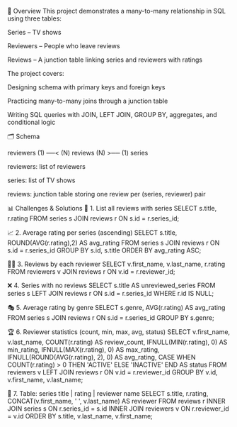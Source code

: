 📖 Overview
This project demonstrates a many-to-many relationship in SQL using three tables:

Series – TV shows

Reviewers – People who leave reviews

Reviews – A junction table linking series and reviewers with ratings

The project covers:

Designing schema with primary keys and foreign keys

Practicing many-to-many joins through a junction table

Writing SQL queries with JOIN, LEFT JOIN, GROUP BY, aggregates, and conditional logic

🗂️ Schema

reviewers (1) ──< (N) reviews (N) >── (1) series

reviewers: list of reviewers

series: list of TV shows

reviews: junction table storing one review per (series, reviewer) pair

📊 Challenges & Solutions
🔎 1. List all reviews with series
SELECT s.title, r.rating
FROM series s
JOIN reviews r ON s.id = r.series_id;

📈 2. Average rating per series (ascending)
SELECT s.title, ROUND(AVG(r.rating),2) AS avg_rating
FROM series s
JOIN reviews r ON s.id = r.series_id
GROUP BY s.id, s.title
ORDER BY avg_rating ASC;

🧑‍💻 3. Reviews by each reviewer
SELECT v.first_name, v.last_name, r.rating
FROM reviewers v
JOIN reviews r ON v.id = r.reviewer_id;

❌ 4. Series with no reviews
SELECT s.title AS unreviewed_series
FROM series s
LEFT JOIN reviews r ON s.id = r.series_id
WHERE r.id IS NULL;

🎭 5. Average rating by genre
SELECT s.genre, AVG(r.rating) AS avg_rating
FROM series s
JOIN reviews r ON s.id = r.series_id
GROUP BY s.genre;

🏆 6. Reviewer statistics (count, min, max, avg, status)
SELECT 
  v.first_name, 
  v.last_name, 
  COUNT(r.rating) AS review_count,
  IFNULL(MIN(r.rating), 0) AS min_rating,
  IFNULL(MAX(r.rating), 0) AS max_rating,
  IFNULL(ROUND(AVG(r.rating), 2), 0) AS avg_rating,
  CASE WHEN COUNT(r.rating) > 0 THEN 'ACTIVE' ELSE 'INACTIVE' END AS status
FROM reviewers v
LEFT JOIN reviews r ON v.id = r.reviewer_id
GROUP BY v.id, v.first_name, v.last_name;

📝 7. Table: series title | rating | reviewer name
SELECT 
  s.title,
  r.rating,
  CONCAT(v.first_name, ' ', v.last_name) AS reviewer
FROM reviews r
INNER JOIN series    s ON r.series_id   = s.id
INNER JOIN reviewers v ON r.reviewer_id = v.id
ORDER BY s.title, v.last_name, v.first_name;



